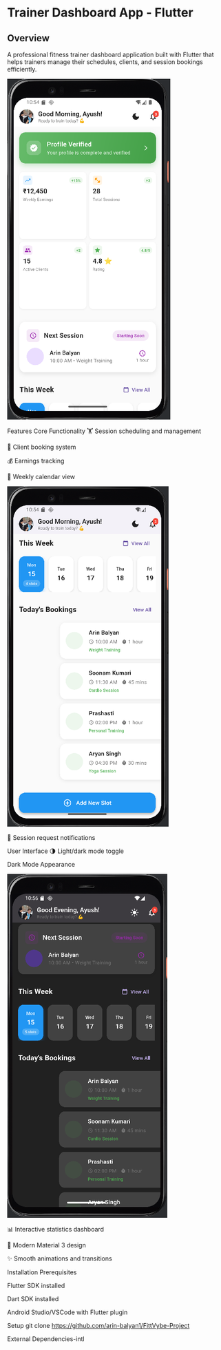# Trainer Dashboard App - Flutter


## Overview


A professional fitness trainer dashboard application built with Flutter that helps trainers manage their schedules, clients, and session bookings efficiently.




![image alt](https://github.com/arin-balyan1/FittVybe-Project/blob/bd68713df2a3bcb75558080ce20a3cee064460bb/1.png)






Features
Core Functionality
🏋️ Session scheduling and management

👥 Client booking system

💰 Earnings tracking

📅 Weekly calendar view


![image alt](https://github.com/arin-balyan1/FittVybe-Project/blob/1ae0fba8b7113bd6e3993c2c83ed121f2e5e846e/2c.png)



🔔 Session request notifications

User Interface
🌗 Light/dark mode toggle

Dark Mode Appearance 

![image alt](https://github.com/arin-balyan1/FittVybe-Project/blob/36a737d6da4ee146554b64c0b226a82c5bc49bb6/5_night_mode.png)


📊 Interactive statistics dashboard

🎨 Modern Material 3 design

✨ Smooth animations and transitions

Installation
Prerequisites

Flutter SDK installed

Dart SDK installed

Android Studio/VSCode with Flutter plugin

Setup
git clone https://github.com/arin-balyan1/FittVybe-Project



External Dependencies-intl


